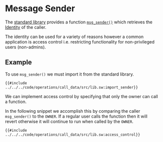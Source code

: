 # Message Sender

The [standard library](https://github.com/FuelLabs/sway/tree/master/sway-lib-std) provides a function [`msg_sender()`](https://github.com/FuelLabs/sway/blob/master/sway-lib-std/src/auth.sw) which retrieves the [Identity](../namespace/identity.md) of the caller.

The identity can be used for a variety of reasons however a common application is access control i.e. restricting functionality for non-privileged users (non-admins).

## Example

To use `msg_sender()` we must import it from the standard library.

```sway
{{#include ../../../code/operations/call_data/src/lib.sw:import_sender}}
```

We can implement access control by specifying that only the owner can call a function. 

In the following snippet we accomplish this by comparing the caller `msg_sender()` to the `OWNER`. If a regular user calls the function then it will revert otherwise it will continue to run when called by the `OWNER`.

```sway
{{#include ../../../code/operations/call_data/src/lib.sw:access_control}}
```

